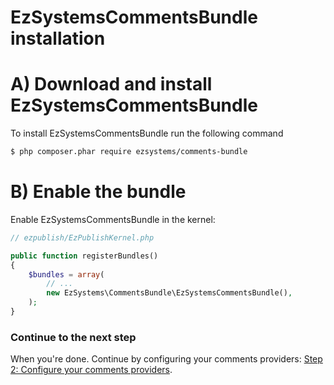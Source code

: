 # EzSystemsCommentsBundle installation

# A) Download and install EzSystemsCommentsBundle

To install EzSystemsCommentsBundle run the following command

```bash
$ php composer.phar require ezsystems/comments-bundle
```

# B) Enable the bundle

Enable EzSystemsCommentsBundle in the kernel:

```php
// ezpublish/EzPublishKernel.php

public function registerBundles()
{
    $bundles = array(
        // ...
        new EzSystems\CommentsBundle\EzSystemsCommentsBundle(),
    );
}
```

### Continue to the next step
When you're done. Continue by configuring your comments providers:
[Step 2: Configure your comments providers](02-configuration.md).